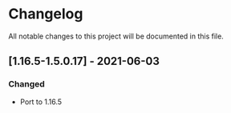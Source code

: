 # Changelog
All notable changes to this project will be documented in this file.

## [1.16.5-1.5.0.17] - 2021-06-03
### Changed
 - Port to 1.16.5